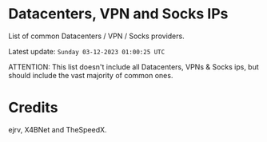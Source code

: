 # Datacenters, VPN and Socks IPs
 
List of common Datacenters / VPN / Socks providers. 

Latest update: `Sunday 03-12-2023 01:00:25 UTC` 

ATTENTION: This list doesn't include all Datacenters, VPNs & Socks ips, 
but should include the vast majority of common ones.

# Credits
ejrv, X4BNet and TheSpeedX.
